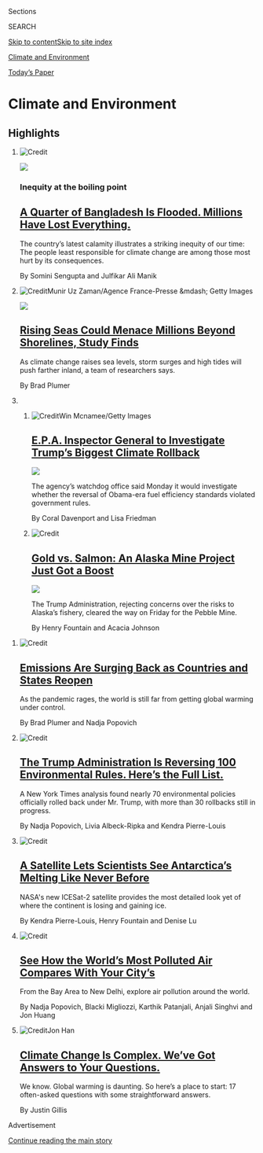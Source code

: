 <div id="app">

<div>

<div class="NYTAppHideMasthead css-zz1s19 e1suatyy0">

<div class="section css-ui9rw0 e1suatyy2">

<div class="css-11hrj97 er09x8g0">

<div class="css-6n7j50">

</div>

<span class="css-1dv1kvn">Sections</span>

<div class="css-10488qs">

<span class="css-1dv1kvn">SEARCH</span>

</div>

[Skip to content](#site-content)[Skip to site index](#site-index)

</div>

<div id="masthead-section-label" class="css-1fnb9ct eaxe0e00">

[Climate and
Environment](https://www.nytimes3xbfgragh.onion/section/climate)

</div>

<div class="css-10698na e1huz5gh0">

</div>

</div>

<div id="masthead-bar-one" class="section hasLinks css-15hmgas e1csuq9d3">

<div class="css-uqyvli e1csuq9d0">

</div>

<div class="css-1uqjmks e1csuq9d1">

</div>

<div class="css-9e9ivx">

[](https://myaccount.nytimes3xbfgragh.onion/auth/login?response_type=cookie&client_id=vi)

</div>

<div class="css-1bvtpon e1csuq9d2">

[Today’s
Paper](https://www.nytimes3xbfgragh.onion/section/todayspaper)

</div>

</div>

</div>

</div>

<div data-aria-hidden="false">

<div id="site-content" data-role="main">

<div id="collection-climate" class="section css-15h4p1b e9abtgs0">

<div class="css-1j21atc e1svk9qx1">

<div class="css-fmiefx e1svk9qx2">

<div class="css-1hk7r2m eu54l5x0">

<div id="sponsor-wrapper" class="css-7a1pgi eaca97t0" type="sponsor" hidden="">

<div id="sponsor-slug" class="css-1l4mleb eaca97t1" hidden="">

Supported by

</div>

[Continue reading the main
story](#after-sponsor)

<div id="sponsor" class="ad sponsor-wrapper" style="text-align:left;height:100%;display:block">

</div>

<div id="after-sponsor">

</div>

</div>

</div>

</div>

<div class="css-nfcc9b e1svk9qx3">

<div class="css-vl9dhg e1svk9qx5">

<div class="css-1nrhkj6 e1svk9qx6">

# Climate and Environment

<div class="follow-button-placeholder" data-collection-id="">

</div>

</div>

</div>

</div>

</div>

<div class="css-4svvz1 ekkqrpp0">

<div id="collection-highlights-container" class="section css-18l1u7x e46isfb1">

<div class="css-gfgt40 ekkqrpp1">

## Highlights

1.  ![<span class="css-1nk1g0h e1oaj3zl2"><span class="css-1dv1kvn">Credit</span></span>](https://static01.graylady3jvrrxbe.onion/images/2020/07/30/climate/30CLI-BANGLADESH1/30CLI-BANGLADESH1-videoLarge.jpg)
    
    <div class="css-10wtrbd">
    
    <div class="css-1dqkjed">
    
    [![](https://static01.graylady3jvrrxbe.onion/images/2020/07/30/climate/30CLI-BANGLADESH1/30CLI-BANGLADESH1-thumbStandard.jpg)](/2020/07/30/climate/bangladesh-floods.html)
    
    </div>
    
    ### Inequity at the boiling point
    
    ## [A Quarter of Bangladesh Is Flooded. Millions Have Lost Everything.](/2020/07/30/climate/bangladesh-floods.html)
    
    The country’s latest calamity illustrates a striking inequity of our
    time: The people least responsible for climate change are among
    those most hurt by its
    consequences.
    
    <span class="css-me3p27"></span><span class="css-1dydysp e4e4i5l3"></span><span class="css-9voj2j">By
    <span class="css-1baulvz" itemprop="name">Somini Sengupta</span> and
    <span class="css-1baulvz last-byline" itemprop="name">Julfikar Ali
    Manik</span></span>
    
    </div>

2.  ![<span class="css-1nk1g0h e1oaj3zl2"><span class="css-1dv1kvn">Credit</span>Munir
    Uz Zaman/Agence France-Presse \&mdash; Getty
    Images</span>](https://static01.graylady3jvrrxbe.onion/images/2020/07/31/climate/30CLI-FLOODS3-print/30CLI-FLOOD1-videoLarge.jpg)
    
    <div class="css-10wtrbd">
    
    <div class="css-1dqkjed">
    
    [![](https://static01.graylady3jvrrxbe.onion/images/2020/07/31/climate/30CLI-FLOODS3-print/30CLI-FLOOD1-thumbStandard.jpg)](/2020/07/30/climate/sea-level-inland-floods.html)
    
    </div>
    
    ## [Rising Seas Could Menace Millions Beyond Shorelines, Study Finds](/2020/07/30/climate/sea-level-inland-floods.html)
    
    As climate change raises sea levels, storm surges and high tides
    will push farther inland, a team of researchers
    says.
    
    <span class="css-me3p27"></span><span class="css-1dydysp e4e4i5l3"></span><span class="css-9voj2j">By
    <span class="css-1baulvz last-byline" itemprop="name">Brad
    Plumer</span></span>
    
    </div>

3.  1.  ![<span class="css-1nk1g0h e1oaj3zl2"><span class="css-1dv1kvn">Credit</span>Win
        Mcnamee/Getty
        Images</span>](https://static01.graylady3jvrrxbe.onion/images/2020/07/27/climate/27CLI-EPA/27CLI-EPA-videoLarge.jpg)
        
        <div class="css-10wtrbd">
        
        ## [E.P.A. Inspector General to Investigate Trump’s Biggest Climate Rollback](/2020/07/27/climate/trump-fuel-efficiency-rule.html)
        
        <div class="css-ajkwsy">
        
        [![](https://static01.graylady3jvrrxbe.onion/images/2020/07/27/climate/27CLI-EPA/27CLI-EPA-thumbStandard.jpg)](/2020/07/27/climate/trump-fuel-efficiency-rule.html)
        
        </div>
        
        The agency’s watchdog office said Monday it would investigate
        whether the reversal of Obama-era fuel efficiency standards
        violated government
        rules.
        
        <span class="css-me3p27"></span><span class="css-1dydysp e4e4i5l3"></span><span class="css-9voj2j">By
        <span class="css-1baulvz" itemprop="name">Coral Davenport</span>
        and <span class="css-1baulvz last-byline" itemprop="name">Lisa
        Friedman</span></span>
        
        </div>
    
    2.  ![<span class="css-1nk1g0h e1oaj3zl2"><span class="css-1dv1kvn">Credit</span></span>](https://static01.graylady3jvrrxbe.onion/images/2020/07/24/climate/24cli-pebblemine-12/24cli-pebblemine-12-videoLarge.jpg)
        
        <div class="css-10wtrbd">
        
        ## [Gold vs. Salmon: An Alaska Mine Project Just Got a Boost](/2020/07/24/climate/pebble-mine-alaska-environment.html)
        
        <div class="css-ajkwsy">
        
        [![](https://static01.graylady3jvrrxbe.onion/images/2020/07/24/climate/24cli-pebblemine-12/24cli-pebblemine-12-thumbStandard.jpg)](/2020/07/24/climate/pebble-mine-alaska-environment.html)
        
        </div>
        
        The Trump Administration, rejecting concerns over the risks to
        Alaska’s fishery, cleared the way on Friday for the Pebble
        Mine.
        
        <span class="css-me3p27"></span><span class="css-1dydysp e4e4i5l3"></span><span class="css-9voj2j">By
        <span class="css-1baulvz" itemprop="name">Henry Fountain</span>
        and <span class="css-1baulvz last-byline" itemprop="name">Acacia
        Johnson</span></span>
        
        </div>

</div>

<div class="css-1xdhyk6 e46isfb0">

<div class="css-zk12ih ef6si7p0">

1.  ![<span class="css-1hhnwbi e1oaj3zl2"><span class="css-1dv1kvn">Credit</span></span>](https://static01.graylady3jvrrxbe.onion/images/2020/06/16/us/virus-emissions-reopening-promo-1592366098511/virus-emissions-reopening-promo-1592366098511-videoLarge-v2.png)
    
    <div class="css-10wtrbd">
    
    ## [Emissions Are Surging Back as Countries and States Reopen](/interactive/2020/06/17/climate/virus-emissions-reopening.html)
    
    As the pandemic rages, the world is still far from getting global
    warming under
    control.
    
    <span class="css-me3p27"></span><span class="css-1dydysp e4e4i5l3"></span><span class="css-9voj2j">By
    <span class="css-1baulvz" itemprop="name">Brad Plumer</span> and
    <span class="css-1baulvz last-byline" itemprop="name">Nadja
    Popovich</span></span>
    
    </div>

2.  ![<span class="css-1hhnwbi e1oaj3zl2"><span class="css-1dv1kvn">Credit</span></span>](https://static01.graylady3jvrrxbe.onion/images/2019/12/23/multimedia/cli-rollbacks-vehicle-emissions/cli-rollbacks-vehicle-emissions-videoLarge-v6.png)
    
    <div class="css-10wtrbd">
    
    ## [The Trump Administration Is Reversing 100 Environmental Rules. Here’s the Full List.](/interactive/2020/climate/trump-environment-rollbacks.html)
    
    A New York Times analysis found nearly 70 environmental policies
    officially rolled back under Mr. Trump, with more than 30 rollbacks
    still in
    progress.
    
    <span class="css-me3p27"></span><span class="css-1dydysp e4e4i5l3"></span><span class="css-9voj2j">By
    <span class="css-1baulvz" itemprop="name">Nadja Popovich</span>,
    <span class="css-1baulvz" itemprop="name">Livia Albeck-Ripka</span>
    and <span class="css-1baulvz last-byline" itemprop="name">Kendra
    Pierre-Louis</span></span>
    
    </div>

3.  ![<span class="css-1hhnwbi e1oaj3zl2"><span class="css-1dv1kvn">Credit</span></span>](https://static01.graylady3jvrrxbe.onion/images/2020/04/28/us/antarctica-ice-climate-change-promo-1588103048597/antarctica-ice-climate-change-promo-1588103048597-videoLarge.jpg)
    
    <div class="css-10wtrbd">
    
    ## [A Satellite Lets Scientists See Antarctica’s Melting Like Never Before](/interactive/2020/04/30/climate/antarctica-ice-climate-change.html)
    
    NASA's new ICESat-2 satellite provides the most detailed look yet of
    where the continent is losing and gaining
    ice.
    
    <span class="css-me3p27"></span><span class="css-1dydysp e4e4i5l3"></span><span class="css-9voj2j">By
    <span class="css-1baulvz" itemprop="name">Kendra
    Pierre-Louis</span>, <span class="css-1baulvz" itemprop="name">Henry
    Fountain</span> and
    <span class="css-1baulvz last-byline" itemprop="name">Denise
    Lu</span></span>
    
    </div>

4.  ![<span class="css-1hhnwbi e1oaj3zl2"><span class="css-1dv1kvn">Credit</span></span>](https://static01.graylady3jvrrxbe.onion/images/2019/11/21/climate/air-pollution-compare-ar-ul-1575342753926/air-pollution-compare-ar-ul-1575342753926-videoLarge.jpg)
    
    <div class="css-10wtrbd">
    
    ## [See How the World’s Most Polluted Air Compares With Your City’s](/interactive/2019/12/02/climate/air-pollution-compare-ar-ul.html)
    
    From the Bay Area to New Delhi, explore air pollution around the
    world.
    
    <span class="css-me3p27"></span><span class="css-1dydysp e4e4i5l3"></span><span class="css-9voj2j">By
    <span class="css-1baulvz" itemprop="name">Nadja Popovich</span>,
    <span class="css-1baulvz" itemprop="name">Blacki Migliozzi</span>,
    <span class="css-1baulvz" itemprop="name">Karthik Patanjali</span>,
    <span class="css-1baulvz" itemprop="name">Anjali Singhvi</span> and
    <span class="css-1baulvz last-byline" itemprop="name">Jon
    Huang</span></span>
    
    </div>

5.  ![<span class="css-1hhnwbi e1oaj3zl2"><span class="css-1dv1kvn">Credit</span>Jon
    Han</span>](https://static01.graylady3jvrrxbe.onion/images/2017/09/19/climate/climate-qandq-promo/climate-qandq-promo-videoLarge.gif)
    
    <div class="css-10wtrbd">
    
    ## [Climate Change Is Complex. We’ve Got Answers to Your Questions.](/interactive/2017/climate/what-is-climate-change.html)
    
    We know. Global warming is daunting. So here’s a place to start: 17
    often-asked questions with some straightforward
    answers.
    
    <span class="css-me3p27"></span><span class="css-1dydysp e4e4i5l3"></span><span class="css-9voj2j">By
    <span class="css-1baulvz last-byline" itemprop="name">Justin
    Gillis</span></span>
    
    </div>

</div>

</div>

</div>

<div id="mid1-wrapper" class="css-1mn4oms eaca97t0" type="rank">

<div id="mid1-slug" class="css-1tag3rd eaca97t1">

Advertisement

</div>

[Continue reading the main
story](#after-mid1)

<div id="mid1" class="ad mid1-wrapper" style="text-align:center;height:100%;display:block">

</div>

<div id="after-mid1">

</div>

</div>

</div>

<div class="css-185go5a e1o5byef0">

<div class="css-15cbhtu">

  - [Latest](#stream-panel)
  - <span class="css-6n7j50">Search</span>
    <div class="control">
    <div class="label-container css-1dv1kvn">
    Search
    </div>
    <div class="css-wm4t3d">
    **<span id="clear-search-input" class="css-1dv1kvn">Clear this text
    input</span>
    </div>
    </div>
    <span class="css-1iovbfw"></span>

<div id="stream-panel" class="section css-8msx5b e1jz0cab1">

<div class="css-13mho3u">

1.  
    
    <div class="css-1cp3ece">
    
    <div class="css-1l4spti">
    
    [](/2020/07/31/world/middleeast/Middle-East-heat-wave.html)
    
    <div class="css-79elbk">
    
    ![](https://static01.graylady3jvrrxbe.onion/images/2020/07/31/world/31heatwave/merlin_175001865_05582ad2-bf6c-4d4f-acee-82bf1880bac9-thumbWide.jpg?quality=75&auto=webp&disable=upscale)
    
    </div>
    
    ## Scorching Temperatures Bake Middle East Amid Eid al-Adha Celebrations
    
    Record high temperatures were recorded in Baghdad and Damascus, and
    experts warned of the effects of prolonged heat waves as the planet
    warms.
    
    <div class="css-1nqbnmb ea5icrr0">
    
    By <span class="css-1n7hynb">Falih Hassan <span>and</span> Elian
    Peltier</span>
    
    </div>
    
    </div>
    
    <div class="css-1lc2l26 e1xfvim33">
    
    </div>
    
    </div>

2.  
    
    <div class="css-1cp3ece">
    
    <div class="css-1l4spti">
    
    [](/2020/07/29/climate/skating-hockey-climate-change.html)
    
    <div class="css-79elbk">
    
    ![](https://static01.graylady3jvrrxbe.onion/images/2020/07/28/climate/28cli-newsletter-hockey/merlin_134340137_ebca4404-4563-49ad-a299-2fea43001f6f-thumbWide.jpg?quality=75&auto=webp&disable=upscale)
    
    </div>
    
    ### <span class="css-m70j1g">Climate Fwd:</span>
    
    ## It’s Summer. Let’s Talk About Hockey.
    
    Also this week, health benefits from cutting emissions
    
    <div class="css-1nqbnmb ea5icrr0">
    
    By <span class="css-1n7hynb">David Waldstein, Veronica Penney
    <span>and</span> Lisa
    Friedman</span>
    
    </div>
    
    </div>
    
    <div class="css-1lc2l26 e1xfvim33">
    
    </div>
    
    </div>

3.  
    
    <div class="css-1cp3ece">
    
    <div class="css-1l4spti">
    
    [](/2020/07/28/business/energy-environment/joe-biden-oil-gas-energy.html)
    
    <div class="css-79elbk">
    
    ![](https://static01.graylady3jvrrxbe.onion/images/2020/07/28/business/00biden-energy1/00biden-energy1-thumbWide.jpg?quality=75&auto=webp&disable=upscale)
    
    </div>
    
    ## Oil and Gas Groups See ‘Some Common Ground’ in Biden Energy Plan
    
    Some energy executives are pleased that the former vice president is
    not calling for a fracking ban and said they could work with him.
    
    <div class="css-1nqbnmb ea5icrr0">
    
    By <span class="css-1n7hynb">Clifford Krauss <span>and</span> Ivan
    Penn</span>
    
    </div>
    
    </div>
    
    <div class="css-1lc2l26 e1xfvim33">
    
    </div>
    
    </div>

4.  
    
    <div class="css-1cp3ece">
    
    <div class="css-1l4spti">
    
    [](/2020/07/28/world/europe/france-heated-terraces-coronavirus.html)
    
    <div class="css-79elbk">
    
    ![](https://static01.graylady3jvrrxbe.onion/images/2020/07/28/world/28france-terraces1/28france-terraces1-thumbWide-v2.jpg?quality=75&auto=webp&disable=upscale)
    
    </div>
    
    ## Cold Comfort: France to Ban Heated Terraces, but Not This Winter
    
    The ban is part of a series of environmental measures meant to curb
    energy consumption and push the nation toward a greener economy.
    
    <div class="css-1nqbnmb ea5icrr0">
    
    By <span class="css-1n7hynb">Constant
    Méheut</span>
    
    </div>
    
    </div>
    
    <div class="css-1lc2l26 e1xfvim33">
    
    </div>
    
    </div>

5.  
    
    <div class="css-1cp3ece">
    
    <div class="css-1l4spti">
    
    [](/2020/07/27/nyregion/nyc-midtown-manhattan-coronavirus.html)
    
    <div class="css-79elbk">
    
    ![](https://static01.graylady3jvrrxbe.onion/images/2020/07/27/nyregion/27nytoday/merlin_174828966_25d532f1-65d9-4313-8dcb-5d5508f72082-thumbWide.jpg?quality=75&auto=webp&disable=upscale)
    
    </div>
    
    ### <span class="css-m70j1g">New York Today</span>
    
    ## The Uncertain Future of Midtown
    
    Midtown Manhattan faces an economic catastrophe, a cascade of loss
    upon loss in the city's corporate heart that threatens to alter its
    identity. 
    
    <div class="css-1nqbnmb ea5icrr0">
    
    By <span class="css-1n7hynb">Mihir
    Zaveri</span>
    
    </div>
    
    </div>
    
    <div class="css-1lc2l26 e1xfvim33">
    
    </div>
    
    </div>

6.  
    
    <div class="css-1cp3ece">
    
    <div class="css-1l4spti">
    
    [](/2020/07/27/travel/moose-michigan-isle-royale.html)
    
    <div class="css-79elbk">
    
    ![](https://static01.graylady3jvrrxbe.onion/images/2020/07/28/travel/27travel-michigan-promo/27travel-michigan-promo-thumbWide-v3.jpg?quality=75&auto=webp&disable=upscale)
    
    </div>
    
    ### <span class="css-m70j1g">The World Through a Lens</span>
    
    ## On the Lookout for Moose on Michigan’s Isle Royale
    
    The remote Isle Royale, tucked away in the northern reaches of Lake
    Superior, is one of America’s least visited national parks.
    
    <div class="css-1nqbnmb ea5icrr0">
    
    By <span class="css-1n7hynb">Tony
    Cenicola</span>
    
    </div>
    
    </div>
    
    <div class="css-1lc2l26 e1xfvim33">
    
    </div>
    
    </div>

7.  
    
    <div class="css-1cp3ece">
    
    <div class="css-1l4spti">
    
    [](/2020/07/26/us/hurricane-douglas-hawaii.html)
    
    <div class="css-79elbk">
    
    ![](https://static01.graylady3jvrrxbe.onion/images/2020/07/26/multimedia/26xp-douglas-pix/26xp-douglas-pix-thumbWide.jpg?quality=75&auto=webp&disable=upscale)
    
    </div>
    
    ## Hurricane Douglas Grazes Hawaiian Islands With Strong Winds and Rain
    
    Forecasters predicted three to six inches of rain on the main
    islands, possibly contributing to flash flooding and landslides.
    
    <div class="css-1nqbnmb ea5icrr0">
    
    By <span class="css-1n7hynb">Bryan Pietsch <span>and</span>
    Christina
    Morales</span>
    
    </div>
    
    </div>
    
    <div class="css-1lc2l26 e1xfvim33">
    
    </div>
    
    </div>

8.  
    
    <div class="css-1cp3ece">
    
    <div class="css-1l4spti">
    
    [](/2020/07/25/climate/covid-masks-discarded.html)
    
    <div class="css-79elbk">
    
    ![](https://static01.graylady3jvrrxbe.onion/images/2020/07/26/multimedia/00xp-virus-masks-trash-pix2/merlin_173224635_6d7e14f7-3e02-4cb7-aeb7-b55dd820c13c-thumbWide.jpg?quality=75&auto=webp&disable=upscale)
    
    </div>
    
    ## Your Used Mask Needs to Make It to the Trash Can
    
    They’re on beaches, in parking lots and on sidewalks. You probably
    won’t catch the coronavirus from a discarded mask, but the litter
    poses a risk to the environment.
    
    <div class="css-1nqbnmb ea5icrr0">
    
    By <span class="css-1n7hynb">Marie
    Fazio</span>
    
    </div>
    
    </div>
    
    <div class="css-1lc2l26 e1xfvim33">
    
    </div>
    
    </div>

9.  
    
    <div class="css-1cp3ece">
    
    <div class="css-1l4spti">
    
    [](/2020/07/24/us/storms-douglas-hanna-gonzalo.html)
    
    <div class="css-79elbk">
    
    ![](https://static01.graylady3jvrrxbe.onion/images/2020/07/25/us/politics/25xp-storm-douglas/merlin_174949353_e9901bc2-490b-4188-a4b5-0ec535e7e2b4-thumbWide.jpg?quality=75&auto=webp&disable=upscale)
    
    </div>
    
    ## 3 Storms Churn Across the Atlantic and Pacific Oceans
    
    Hurricane Douglas is headed for Hawaii and Hurricane Hanna made
    landfall in Texas on Saturday. Gonzalo was downgraded to a tropical
    depression, forecasters said.
    
    <div class="css-1nqbnmb ea5icrr0">
    
    By <span class="css-1n7hynb">Derrick Bryson
    Taylor</span>
    
    </div>
    
    </div>
    
    <div class="css-1lc2l26 e1xfvim33">
    
    </div>
    
    </div>

10. 
    
    <div class="css-1cp3ece">
    
    <div class="css-1l4spti">
    
    [](/2020/07/24/us/climate-change-green-new-deal-covid-coronavirus.html)
    
    <div class="css-79elbk">
    
    ![](https://static01.graylady3jvrrxbe.onion/images/2020/07/23/us/23ihw-wright/23ihw-wright-thumbWide-v2.jpg?quality=75&auto=webp&disable=upscale)
    
    </div>
    
    ### <span class="css-m70j1g">In Her Words</span>
    
    ## How Covid-19 Made it Easier to Talk About Climate Change
    
    Rhiana Gunn-Wright, a climate policy director and architect of the
    Green New Deal, explains the connections between the pandemic and
    the climate crisis.
    
    <div class="css-1nqbnmb ea5icrr0">
    
    By <span class="css-1n7hynb">Emma Goldberg</span>
    
    </div>
    
    </div>
    
    <div class="css-1lc2l26 e1xfvim33">
    
    </div>
    
    </div>

<div class="css-13mho3u">

<div class="css-1t62hi8">

<div class="css-1stvaey">

Show
More

<div>

<div style="border:0;clip:rect(0 0 0 0);height:1px;margin:-1px;overflow:hidden;white-space:nowrap;padding:0;width:1px;position:absolute" data-role="log" data-aria-live="assertive">

</div>

<div style="border:0;clip:rect(0 0 0 0);height:1px;margin:-1px;overflow:hidden;white-space:nowrap;padding:0;width:1px;position:absolute" data-role="log" data-aria-live="assertive">

</div>

<div style="border:0;clip:rect(0 0 0 0);height:1px;margin:-1px;overflow:hidden;white-space:nowrap;padding:0;width:1px;position:absolute" data-role="log" data-aria-live="polite">

</div>

<div style="border:0;clip:rect(0 0 0 0);height:1px;margin:-1px;overflow:hidden;white-space:nowrap;padding:0;width:1px;position:absolute" data-role="log" data-aria-live="polite">

</div>

</div>

</div>

</div>

</div>

</div>

<div class="css-g6hk37 supplemental">

<div id="mid2-wrapper" class="css-10wkyv7 eaca97t0" type="lede">

<div id="mid2-slug" class="css-1tag3rd eaca97t1">

Advertisement

</div>

[Continue reading the main
story](#after-mid2)

<div id="mid2" class="ad mid2-wrapper" style="text-align:center;height:100%;display:block;min-height:250px">

</div>

<div id="after-mid2">

</div>

</div>

## Follow Us

<div class="module-body">

  - [**<span data-aria-hidden="true">@nytclimate</span><span class="css-1dv1kvn">twitter
    page for @nytclimate</span>](https://twitter.com/nytclimate)

</div>

<div id="mktg-wrapper" class="css-oxle51 eaca97t0" type="mktg">

<div id="mktg-slug" class="css-1tag3rd eaca97t1">

Advertisement

</div>

[Continue reading the main
story](#after-mktg)

<div id="mktg" class="ad mktg-wrapper" style="text-align:center;height:100%;display:block">

</div>

<div id="after-mktg">

</div>

</div>

</div>

</div>

</div>

</div>

</div>

</div>

## Site Index

<div>

</div>

## Site Information Navigation

  - [© <span>2020</span> <span>The New York Times
    Company</span>](https://help.nytimes3xbfgragh.onion/hc/en-us/articles/115014792127-Copyright-notice)

<!-- end list -->

  - [NYTCo](https://www.nytco.com/)
  - [Contact
    Us](https://help.nytimes3xbfgragh.onion/hc/en-us/articles/115015385887-Contact-Us)
  - [Work with us](https://www.nytco.com/careers/)
  - [Advertise](https://nytmediakit.com/)
  - [T Brand Studio](http://www.tbrandstudio.com/)
  - [Your Ad
    Choices](https://www.nytimes3xbfgragh.onion/privacy/cookie-policy#how-do-i-manage-trackers)
  - [Privacy](https://www.nytimes3xbfgragh.onion/privacy)
  - [Terms of
    Service](https://help.nytimes3xbfgragh.onion/hc/en-us/articles/115014893428-Terms-of-service)
  - [Terms of
    Sale](https://help.nytimes3xbfgragh.onion/hc/en-us/articles/115014893968-Terms-of-sale)
  - [Site
    Map](https://spiderbites.nytimes3xbfgragh.onion)
  - [Help](https://help.nytimes3xbfgragh.onion/hc/en-us)
  - [Subscriptions](https://www.nytimes3xbfgragh.onion/subscription?campaignId=37WXW)

</div>

</div>
